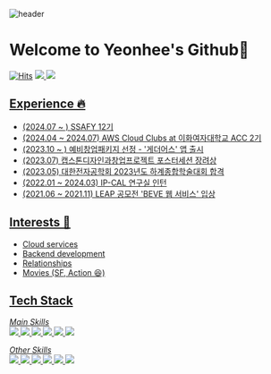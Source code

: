 ![header](https://capsule-render.vercel.app/api?type=waving&&color=0:E34C26,10:DA5B0B,30:C6538C,75:3572A5,100:A371F7&height=100)

# Welcome to Yeonhee's Github👋
[![Hits](https://hits.seeyoufarm.com/api/count/incr/badge.svg?url=https%3A%2F%2Fgithub.com%2Fspig0126%2Fhit-counter&count_bg=%233D91C8&title_bg=%23555555&icon=&icon_color=%23E7E7E7&title=hits&edge_flat=false)](https://hits.seeyoufarm.com)
<a href="https://velog.io/@spig0126/posts" target="_blank"><img src="https://img.shields.io/badge/Blog-20C997?style=flat&logo=velog&logoColor=white"/>
<a href="mailto:spig0126@gmail.com" target="_blank"><img src="https://img.shields.io/badge/Mail-EA4335?style=flat&logo=gmail&logoColor=white"/>

## Experience 🔥
- (2024.07 ~ ) SSAFY 12기
- (2024.04 ~ 2024.07) AWS Cloud Clubs at 이화여자대학교 ACC 2기
- (2023.10 ~ ) 예비창업패키지 선정 - '게더어스' 앱 출시 
- (2023.07) 캡스톤디자인과창업프로젝트 포스터세션 장려상
- (2023.05) 대한전자공학회 2023년도 하계종합학술대회 합격
- (2022.01 ~ 2024.03) IP-CAL 연구실 인턴
- (2021.06 ~ 2021.11) LEAP 공모전 'BEVE 웹 서비스' 입상

## Interests 👀
- Cloud services
- Backend development
- Relationships
- Movies (SF, Action 😆)


## Tech Stack
*Main Skills*
<br/>
<img src="https://img.shields.io/badge/Python-3776AB?style=flat-square&logo=Python&logoColor=white"/>
<img src="https://img.shields.io/badge/C++-00599C?style=flat-square&logo=C++&logoColor=white"/>
<img src="https://img.shields.io/badge/Django-092E20?style=flat-square&logo=DRF&logoColor=white"/>
<img src="https://img.shields.io/badge/MySQL-4479A1?style=flat-square&logo=MySQL&logoColor=white"/>
<img src="https://img.shields.io/badge/PostgreSQL-4169E1?style=flat-square&logo=PostgreSQL&logoColor=white"/>
<img src="https://img.shields.io/badge/AWS-232F3E?style=flat-square&logo=AmazonAWS&logoColor=white"/>

*Other Skills*
<br/>
<img src="https://img.shields.io/badge/Spring-6DB33F?style=flat-square&logo=Spring&logoColor=white"/>
<img src="https://img.shields.io/badge/Redis-DC382D?style=flat-square&logo=Redis&logoColor=white"/>
<img src="https://img.shields.io/badge/Javascript-DC382D?style=flat-square&logo=Javascript&logoColor=white"/>
<img src="https://img.shields.io/badge/Typescript-3178C6?style=flat-square&logo=Typescript&logoColor=white"/>
<img src="https://img.shields.io/badge/CSS-1572B6?style=flat-square&logo=CSS3&logoColor=white"/>
<img src="https://img.shields.io/badge/HTML-E34F26?style=flat-square&logo=HTML5&logoColor=white"/>
